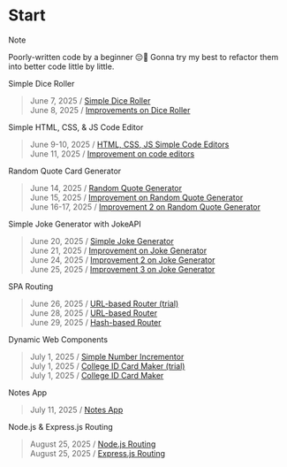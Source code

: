 # Start
>[!NOTE]
> Poorly-written code by a beginner 😔🙏
> Gonna try my best to refactor them into better code little by little.

Simple Dice Roller
> June 7, 2025 / [Simple Dice Roller](20250607-simple-dice-roller/20250607-dice-roller) <br>
> June 8, 2025 / [Improvements on Dice Roller](20250607-simple-dice-roller/20250608-dice-roller-improved) <br>

Simple HTML, CSS, & JS Code Editor
> June 9-10, 2025 / [HTML, CSS, JS Simple Code Editors](20250609-html-css-js-code-editor/20250609-code-editor) <br>
> June 11, 2025 / [Improvement on code editors](20250609-html-css-js-code-editor/20250611-code-editor-improved) <br>

Random Quote Card Generator
> June 14, 2025 / [Random Quote Generator](20250614-random-quote-card-generator/20250614-random-quote-generator) <br>
> June 15, 2025 / [Improvement on Random Quote Generator](20250614-random-quote-card-generator/20250615-random-quote-generator-improved) <br>
> June 16-17, 2025 / [Improvement 2 on Random Quote Generator](20250614-random-quote-card-generator/20250616-random-quote-generator-improved-2) <br>

Simple Joke Generator with JokeAPI
> June 20, 2025 / [Simple Joke Generator](20250620-simple-joke-generator-jokeapi) <br>
> June 21, 2025 / [Improvement on Joke Generator](20250620-simple-joke-generator-jokeapi/20250620-joke-generator-improved) <br>
> June 24, 2025 / [Improvement 2 on Joke Generator](20250620-simple-joke-generator-jokeapi/20250624-joke-generator-improved-2) <br>
> June 25, 2025 / [Improvement 3 on Joke Generator](20250620-simple-joke-generator-jokeapi/20250625-joke-generator-improved-3) <br>

SPA Routing
> June 26, 2025 / [URL-based Router (trial)](20250628-spa-routing/20250626-trial) <br>
> June 28, 2025 / [URL-based Router](20250628-spa-routing/20250626-urlbased-routing) <br>
> June 29, 2025 / [Hash-based Router](20250628-spa-routing/20260629-hashbased-routing) <br>

Dynamic Web Components
> July 1, 2025 / [Simple Number Incrementor](20250701-dynamic-web-components/20250701-number-incrementor) <br>
> July 1, 2025 / [College ID Card Maker (trial)](20250701-dynamic-web-components/20250701-component-maker) <br>
> July 1, 2025 / [College ID Card Maker](20250701-dynamic-web-components/20250701-component-maker-2) <br>

Notes App 
> July 11, 2025 / [Notes App](20250711-notes-app) <br>

Node.js & Express.js Routing
> August 25, 2025 / [Node.js Routing](20250825-01-nodejs-routing) <br>
> August 25, 2025 / [Express.js Routing](20250825-02-expressjs-routing) <br>
